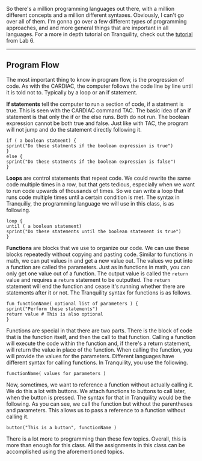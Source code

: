 So there's a million programming languages out there, with a million
different concepts and a million different syntaxes. Obviously, I can't
go over all of them. I'm gonna go over a few different types of
programming approaches, and and more general things that are important
in all languages. For a more in depth tutorial on Tranquility, check out
the [tutorial](https://www.cs.drexel.edu/~src322/cs164/labs/tranqtut/tranq.html) from Lab 6.

---

## Program Flow

The most important thing to know in program flow, is the progression of
code. As with the CARDIAC, the computer follows the code line by line
until it is told not to. Typically by a loop or an if statement.

**If statements** tell the computer to run a section of code, if a
statment is true. This is seen with the CARDIAC command TAC. The basic
idea of an if statement is that only the if or the else runs. Both do
not run. The boolean expression cannot be both true and false. Just like
with TAC, the program will not jump and do the statement directly
following it.

```
if ( a boolean statment) {
sprint("Do these statments if the boolean expression is true")
}
else {
sprint("Do these statments if the boolean expression is false")
}
```

**Loops** are control statements that repeat code. We could rewrite the
same code multiple times in a row, but that gets tedious, especially
when we want to run code upwards of thousands of times. So we can write
a loop that runs code multiple times until a certain condition is met.
The syntax in Tranquiliy, the programming language we will use in this
class, is as following.

```
loop {
until ( a boolean statement)
sprint("Do these statements until the boolean statement is true")
}
```

**Functions** are blocks that we use to organize our code. We can use
these blocks repeatedly without copying and pasting code. Similar to
functions in math, we can put values in and get a new value out. The
values we put into a function are called the parameters. Just as in
functions in math, you can only get one value out of a function. The
output value is called the `return` value and requires a `return`
statement to be outputted. The `return` statement will end the function
and cease it's running whether there are statements after it or not. The
Tranquility syntax for functions is as follows.

```
fun functionName( optional list of parameters ) {
sprint("Perform these statements")
return value # This is also optional
}
```

Functions are special in that there are two parts. There is the block of
code that is the function itself, and then the call to that function.
Calling a function will execute the code within the function and, if
there's a return statement, will return the value in place of the
function. When calling the function, you will provide the values for the
parameters. Different languages have different syntax for calling
functions. In Tranquility, you use the following.

```
functionName( values for parameters )
```

Now, sometimes, we want to reference a function without actually calling
it. We do this a lot with buttons. We attach functions to buttons to
call later, when the button is pressed. The syntax for that in
Tranquility would be the following. As you can see, we call the function
but without the parentheses and parameters. This allows us to pass a
reference to a function without calling it.

```
button("This is a button", functionName )
```

There is a lot more to programming than these few topics. Overall, this
is more than enough for this class. All the assignments in this class
can be accomplished using the aforementioned topics.


